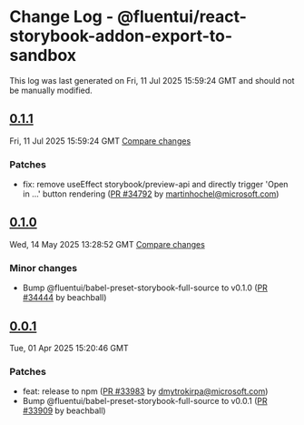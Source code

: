 # Change Log - @fluentui/react-storybook-addon-export-to-sandbox

This log was last generated on Fri, 11 Jul 2025 15:59:24 GMT and should not be manually modified.

<!-- Start content -->

## [0.1.1](https://github.com/microsoft/fluentui/tree/@fluentui/react-storybook-addon-export-to-sandbox_v0.1.1)

Fri, 11 Jul 2025 15:59:24 GMT 
[Compare changes](https://github.com/microsoft/fluentui/compare/@fluentui/react-storybook-addon-export-to-sandbox_v0.1.0..@fluentui/react-storybook-addon-export-to-sandbox_v0.1.1)

### Patches

- fix: remove useEffect storybook/preview-api and directly trigger 'Open in ...' button rendering ([PR #34792](https://github.com/microsoft/fluentui/pull/34792) by martinhochel@microsoft.com)

## [0.1.0](https://github.com/microsoft/fluentui/tree/@fluentui/react-storybook-addon-export-to-sandbox_v0.1.0)

Wed, 14 May 2025 13:28:52 GMT 
[Compare changes](https://github.com/microsoft/fluentui/compare/@fluentui/react-storybook-addon-export-to-sandbox_v0.0.1..@fluentui/react-storybook-addon-export-to-sandbox_v0.1.0)

### Minor changes

- Bump @fluentui/babel-preset-storybook-full-source to v0.1.0 ([PR #34444](https://github.com/microsoft/fluentui/pull/34444) by beachball)

## [0.0.1](https://github.com/microsoft/fluentui/tree/@fluentui/react-storybook-addon-export-to-sandbox_v0.0.1)

Tue, 01 Apr 2025 15:20:46 GMT

### Patches

- feat: release to npm ([PR #33983](https://github.com/microsoft/fluentui/pull/33983) by dmytrokirpa@microsoft.com)
- Bump @fluentui/babel-preset-storybook-full-source to v0.0.1 ([PR #33909](https://github.com/microsoft/fluentui/pull/33909) by beachball)
